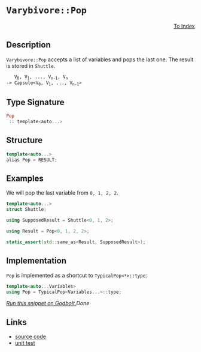 <!-- Copyright 2024 Feng Mofan
SPDX-License-Identifier: Apache-2.0 -->

# `Varybivore::Pop`

<p style='text-align: right;'><a href="../../../facilities/metafunctions.md#varybivore-pop">To Index</a></p>

## Description

`Varybivore::Pop` accepts a list of variables and pops the last one. The result is stored in `Shuttle`.

<pre><code>   V<sub>0</sub>, V<sub>1</sub>, ..., V<sub>n-1</sub>, V<sub>n</sub>
-> Capsule&lt;V<sub>0</sub>, V<sub>1</sub>, ..., V<sub>n-1</sub>&gt;</code></pre>

## Type Signature

```Haskell
Pop
 :: template<auto...>
```

## Structure

```C++
template<auto...>
alias Pop = RESULT;
```

## Examples

We will pop the last variable from `0, 1, 2, 2`.

```C++
template<auto...>
struct Shuttle;

using SupposedResult = Shuttle<0, 1, 2>;

using Result = Pop<0, 1, 2, 2>;

static_assert(std::same_as<Result, SupposedResult>);
```

## Implementation

`Pop` is implemented as a shortcut to `TypicalPop<*>::type`:

```C++
template<auto...Variables>
using Pop = TypicalPop<Variables...>::type;
```

[*Run this snippet on Godbolt.*](https://godbolt.org/#z:OYLghAFBqd5QCxAYwPYBMCmBRdBLAF1QCcAaPECAMzwBtMA7AQwFtMQByARg9KtQYEAysib0QXACx8BBAKoBnTAAUAHpwAMvAFYTStJg1DIApACYAQuYukl9ZATwDKjdAGFUtAK4sGIAKwAzKSuADJ4DJgAcj4ARpjEIADsGqQADqgKhE4MHt6%2BAcEZWY4C4ZExLPGJKbaY9qUMQgRMxAR5Pn5BdQ05za0E5dFxCcmpCi1tHQXdEwNDldVjAJS2qF7EyOwcAPQAVAeHR8cnezsmGgCC%2B4cA1AAimGmujMh4mAq3R%2BdXN6f/xx%2Blwu1yOtyECC8BAI9C%2BhyBBEwLDSBkRJkCbiYUNQADo8ejsCCJsQvA5wZDofR0VYriC/ntbthVIiGOgAGLEWRwg5AnY7W4AdUwtwA7nRaLcvEpbgQEHhPlQvAwHDkZag6fy0MqmCydcLZcK0sQPgkAG6YdC3QyW43IDZKS1pAYKHEgxHI1GYdFuAgAT2ezDYBKJBBJZKZLPZnMEtxMSSsSXu1JBbqRKL13vd6bRGKxRDxrsC2FuyAMCk%2BQkwAEcvK9MKQrdiCwA1Vp4JixegKYNXYmkgiM5muDmyb2Vmt172t4jtzsfAvBosp%2BMg25rmVpz3evO4vEWTDACIMCLAbtLq7ryVZIy3ZRMYDC9H3cHV2vKr0Y/eHhjHowuvENtOs5dguS6BDSwKJsmtK/GCAAq/p4KItDKKgaTcmcqYehmuZNvi56XH2ZIIWkSFiKh6FxgmSbgSmVxZluuFELcbJ4MQEw9oRob9rcJFkShaHeqx7EEJxVGruuUonjK/qPoEz4QlCMIfm4i4QXGNHqfRm44Zi2IsWxEwNjuL5augnFEQOfHIRRQmGQQDaVmZYkrheknXsAMnPLG8nkkpVIYsJHFgepUG0TBlwMbpJlBQ5jbMU5AjoMZeE4gA8ga7EWdxxGITZgmBfZjmYGZDYZQgCT/oWhK0q5lyXlJN5%2Bs8Elrk%2Bg6RiOgiZrJgbCtZ5EFW45WVaB2AgCAzUfjV9XrhNUWIre94qbFxXOSFy6aXRoIArt3x0mCACSHpIowLSNBhvJ7ddmERQtKk7i2bYdl2nGNZ5FE%2Bc%2BA0CWkU7PXOVUEvNsnQcCsE3fCB13EyrAosK%2B0Q5Dt3g8CZiBBEpZeFgPluFqWxpAQZ4zdDBx%2BZSCNQ9p2E5np%2Bb4TNlnk8pYOkwyQheGkxQWgASh8Xi0AOiOXO94Kc9z6B8woAsDu1ikU96qS3FwDZmGp230rcUsy5dIKi9rgtfbxeWDX9GJKyrtxmKrwOTaD4Wo5rcEfELVNcTqSEAPpMOWCQEBAEzoBNCisJg3tnm4BtxRzXOZLz/OCwSyzUhwqy0Jw/i8H4HBaKQqCcKpljWLcCjrJsj7ozwpAEJoqerAA1gEkg4hoAAcZhmAAnJ3XD%2BG3rdcEkSTSOnHCSLwLASBoqTZ7n%2BccLwCggKkNc56npBwLAMCICA6wEGkULkJQaDInQCRRKHnCqK3ABsAC0N%2BSLcwDIMgyvN2YvAWoQJB4EHKv8EECIMQ7ApAyEEIoFQ6g16kF0CrEUxAmBpE4DwNOGcs61zzpwNKUID4DlQFQW41976P2fq/d%2BOIzC3AgB4U%2B9BiCxkrssXgq8tCrAgEgE%2BpF6FHwgFws%2BiRgBSGtjQQWlVKCxEwbECIrRfQoN4NI5gxBfRpViNoEqq8q4nzYIINKDBaByJgVgWIXhgCYloLQJe3BeBYBYIYYA4gjFsQ0Xgc0Vjc6YFUCVKE2wq4RERKPXOtA8CxEQcojwWBMGhjwJPaxpBzTEFiHHR4dijDBKMLXVYVADCnmbO8EUaUAzyPAcIZCoDpCAPkEoNQmC4H6HsSgaw1h9AhKXpAVYaFGhWLvoHJ8pgi6WDMHPBJM4sBtIgKsOwLjnAQFcNMPwKswgRGGFUUYKtijZAEPMvQGzGgLBGIkFWUyVQCH6FMTwnQ9DHMaGcwYyzFhrNsJMdoFyChHOefs1ZhzJlly2BINBHBM6kFnrweeRDb4Pyfi/N%2BUhKHUNwD/Bh5hAhcGYdXTJqwKpMCwIkCZpBG6SECDiTugRh4aEkGYSQN9p7%2BBvp3fQnBx6kEniinEN8uA31bp3AeN9/CSF7iSm%2BwLMHz0XsvdFa92Hbw4bvXBh8KB8NQHQ8%2Bl8OCtBYKaJId8mAlgMDeLgnccRcBbl/fARBRl6EqcA8QYDKmQJqTA3Q1sEFIPkQCoFIKsEcBwfvKEtwCHgpIU/Us9jlaGuNRoahtDuEJEYYEMwaLWHrxlfwnhCrU2jBDUYA1XBUiiMROxCRUiZHKOKYo2Rqj1EOGKdos6eiDGYOMaY8xljim2PsY43O%2BBbSODcZgzx3jETFP8fUTBwTQmyIidsXO0TYlVwSUkpQKSO0nkyXwHJCg8mYAKUUuJVqykSAqbIe10Dc5OvqRk/pVhLAtNiOMjphMcjdN6fJK91ghmgpGX/D48BJn1GmX4WZrJtmLNZJ8pY6zMibNyK8hZ6QoN7PuQcq5/6TlNGeSBnoAHbngceXMc5%2BQ4P4buRUZDqK1gbD%2BeR0eHqRWcEDZC3VoaDVGpbvCs1JA42opYRi0gWKcWUABUyllhryVJH8J3IegQKVUv5cKmBorbDiqTVK%2BAMq954N4Rm4gF82CcHVaQlgChTRv1NCxz0ExTWIr/pa2Q1ryklJPbUkAwQXXIOse6jBCnsFyvwYQ1QhnjOmfM3qCYUalUxqRejQIia10poiwIrTCX6EgBM1zT2ZnO6ewswQT2AWKl0ALUvCAkiYHltLXE8rKi1EaJrUqnRBB62GK7ZgExZixCtrie2tJ06bHOJVH2mBA67RDriSOwJvBx1hN9FOqJM4528AXckpEK6MmSvXfeTd%2BTCmMGKfukBh7HPVNPToFzF7jBNJveO%2B9edH0CCsTsQOjSBkWA/XnL9Yzf1YbQy4YDsG9BLNI18nZCGciYd2TkXDhzvs3Iw/9o5qHYfzCQ8D95AxMPEah/8ij5dsc0a83Pej%2BXbhGZM7cTLOIcvscRVx2LkrMWYGxaMPFo9hMgC7jiQIgR/B935dPLnSROXycJwvJTK9eMEv8MSweKQ26SB7lwduZghWj0CAT0FnAeP04ZRwT%2BwuNei5U6sBJWRnCSCAA%3D)$Done$

## Links

- [source code](../../../../conceptrodon/descend/varybivore/pop.hpp)
- [unit test](../../../../tests/unit/metafunctions/varybivore/pop.test.hpp)
